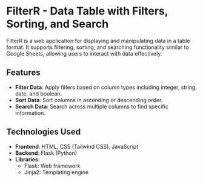 
# FilterR - Data Table with Filters, Sorting, and Search

FilterR is a web application for displaying and manipulating data in a table format. It supports filtering, sorting, and searching functionality similar to Google Sheets, allowing users to interact with data effectively.

## Features

- **Filter Data**: Apply filters based on column types including integer, string, date, and boolean.
- **Sort Data**: Sort columns in ascending or descending order.
- **Search Data**: Search across multiple columns to find specific information.

## Technologies Used

- **Frontend**: HTML, CSS (Tailwind CSS), JavaScript
- **Backend**: Flask (Python)
- **Libraries**:
  - Flask: Web framework
  - Jinja2: Templating engine
